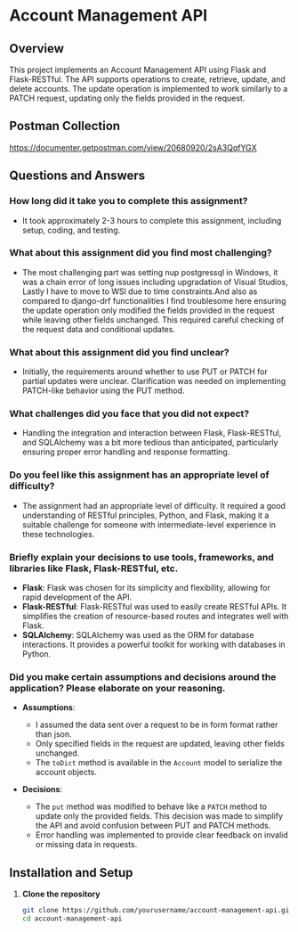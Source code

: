 # Account Management API

## Overview

This project implements an Account Management API using Flask and Flask-RESTful. The API supports operations to create, retrieve, update, and delete accounts. The update operation is implemented to work similarly to a PATCH request, updating only the fields provided in the request.
## Postman Collection
https://documenter.getpostman.com/view/20680920/2sA3QqfYGX
## Questions and Answers

### How long did it take you to complete this assignment?
- It took approximately 2-3 hours to complete this assignment, including setup, coding, and testing.

### What about this assignment did you find most challenging?
- The most challenging part was setting nup postgressql in Windows, it was a chain error of long issues including upgradation of Visual Studios, Lastly I have to move to WSl due to time constraints.And also as compared to django-drf functionalities I find troublesome here ensuring the update operation only modified the fields provided in the request while leaving other fields unchanged. This required careful checking of the request data and conditional updates.

### What about this assignment did you find unclear?
- Initially, the requirements around whether to use PUT or PATCH for partial updates were unclear. Clarification was needed on implementing PATCH-like behavior using the PUT method.

### What challenges did you face that you did not expect?
- Handling the integration and interaction between Flask, Flask-RESTful, and SQLAlchemy was a bit more tedious than anticipated, particularly ensuring proper error handling and response formatting.

### Do you feel like this assignment has an appropriate level of difficulty?
- The assignment had an appropriate level of difficulty. It required a good understanding of RESTful principles, Python, and Flask, making it a suitable challenge for someone with intermediate-level experience in these technologies.

### Briefly explain your decisions to use tools, frameworks, and libraries like Flask, Flask-RESTful, etc.
- **Flask**: Flask was chosen for its simplicity and flexibility, allowing for rapid development of the API.
- **Flask-RESTful**: Flask-RESTful was used to easily create RESTful APIs. It simplifies the creation of resource-based routes and integrates well with Flask.
- **SQLAlchemy**: SQLAlchemy was used as the ORM for database interactions. It provides a powerful toolkit for working with databases in Python.

### Did you make certain assumptions and decisions around the application? Please elaborate on your reasoning.
- **Assumptions**:
  - I assumed the data sent over a request to be in form format rather than json.
  - Only specified fields in the request are updated, leaving other fields unchanged.
  - The `toDict` method is available in the `Account` model to serialize the account objects.

- **Decisions**:
  - The `put` method was modified to behave like a `PATCH` method to update only the provided fields. This decision was made to simplify the API and avoid confusion between PUT and PATCH methods.
  - Error handling was implemented to provide clear feedback on invalid or missing data in requests.

## Installation and Setup

1. **Clone the repository**
   ```bash
   git clone https://github.com/yourusername/account-management-api.git
   cd account-management-api
